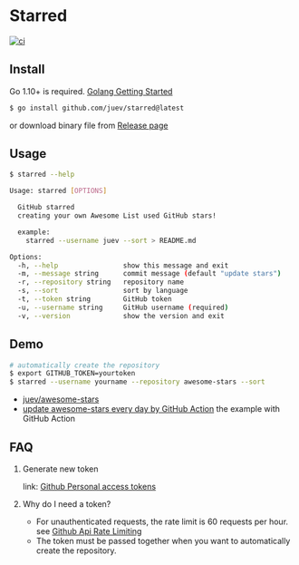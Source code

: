 # Starred

[![ci](https://github.com/juev/starred/actions/workflows/ci.yml/badge.svg)](https://github.com/juev/starred/actions/workflows/ci.yml)

## Install

Go 1.10+ is required. [Golang Getting Started](http://golang.org/doc/install)

```bash
$ go install github.com/juev/starred@latest
```

or download binary file from [Release page](https://github.com/juev/starred/releases/latest)

## Usage

```bash
$ starred --help

Usage: starred [OPTIONS]

  GitHub starred
  creating your own Awesome List used GitHub stars!

  example:
    starred --username juev --sort > README.md

Options:
  -h, --help                show this message and exit
  -m, --message string      commit message (default "update stars")
  -r, --repository string   repository name
  -s, --sort                sort by language
  -t, --token string        GitHub token
  -u, --username string     GitHub username (required)
  -v, --version             show the version and exit
```

## Demo

```bash
# automatically create the repository
$ export GITHUB_TOKEN=yourtoken
$ starred --username yourname --repository awesome-stars --sort
```

- [juev/awesome-stars](https://github.com/juev/awesome-stars)
- [update awesome-stars every day by GitHub Action](https://github.com/juev/awesome-stars/blob/main/.github/workflows/main.yml) the example with GitHub Action

## FAQ

1. Generate new token

   link: [Github Personal access tokens](https://github.com/settings/tokens)

2. Why do I need a token?

    -  For unauthenticated requests, the rate limit is 60 requests per hour.
       see [Github Api Rate Limiting](https://developer.github.com/v3/#rate-limiting)
    -  The token must be passed together when you want to automatically
       create the repository.
    